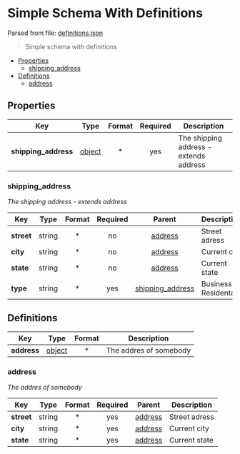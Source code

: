 # __Simple Schema With Definitions__

Parsed from file: [definitions.json](https://github.com/McCastles/JMC/blob/master/examples/simple/simple-definitions.json)
> Simple schema with definitions
* [Properties](#properties)
	* [shipping_address](#shipping_address)
* [Definitions](#definitions)
	* [address](#address)
## __Properties__
|Key|Type|Format|Required|Description|
|-|:-:|:-:|:-:|-|
|__shipping_address__|[object](#shipping_address)|*|yes|The shipping address - extends address|
### __shipping_address__
_The shipping address - extends address_

|Key|Type|Format|Required|Parent|Description|
|-|:-:|:-:|:-:|:-:|-|
|__street__|string|*|no|[address](#/definitions/address)|Street adress|
|__city__|string|*|no|[address](#/definitions/address)|Current city|
|__state__|string|*|no|[address](#/definitions/address)|Current state|
|__type__|string|*|yes|[shipping_address](#shipping_address)|Business or Residental|
## __Definitions__
|Key|Type|Format|Description|
|-|:-:|:-:|-|
|__address__|[object](#address)|*|The addres of somebody|
### __address__
_The addres of somebody_

|Key|Type|Format|Required|Parent|Description|
|-|:-:|:-:|:-:|:-:|-|
|__street__|string|*|yes|[address](address)|Street adress|
|__city__|string|*|yes|[address](address)|Current city|
|__state__|string|*|yes|[address](address)|Current state|